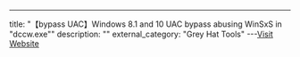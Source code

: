 ---
title: "【bypass UAC】Windows 8.1 and 10 UAC bypass abusing WinSxS in "dccw.exe""
description: ""
external_category: "Grey Hat Tools"
---[Visit Website](https://github.com/L3cr0f/DccwBypassUAC/)

